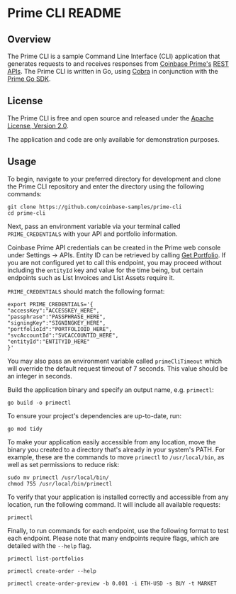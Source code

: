 # Prime CLI README

## Overview

The Prime CLI is a sample Command Line Interface (CLI) application that generates requests to and receives responses from [Coinbase Prime's](https://prime.coinbase.com/) [REST APIs](https://docs.cloud.coinbase.com/prime/reference). The Prime CLI is written in Go, using [Cobra](https://github.com/spf13/cobra) in conjunction with the [Prime Go SDK](https://github.com/coinbase-samples/prime-sdk-go). 

## License

The Prime CLI is free and open source and released under the [Apache License, Version 2.0](LICENSE.txt).

The application and code are only available for demonstration purposes.

## Usage

To begin, navigate to your preferred directory for development and clone the Prime CLI repository and enter the directory using the following commands: 

```
git clone https://github.com/coinbase-samples/prime-cli
cd prime-cli
```

Next, pass an environment variable via your terminal called `PRIME_CREDENTIALS` with your API and portfolio information. 

Coinbase Prime API credentials can be created in the Prime web console under Settings -> APIs. Entity ID can be retrieved by calling [Get Portfolio](https://docs.cloud.coinbase.com/prime/reference/primerestapi_getportfolio). If you are not configured yet to call this endpoint, you may proceed without including the `entityId` key and value for the time being, but certain endpoints such as List Invoices and List Assets require it. 

`PRIME_CREDENTIALS` should match the following format:
```
export PRIME_CREDENTIALS='{
"accessKey":"ACCESSKEY_HERE",
"passphrase":"PASSPHRASE_HERE",
"signingKey":"SIGNINGKEY_HERE",
"portfolioId":"PORTFOLIOID_HERE",
"svcAccountId":"SVCACCOUNTID_HERE",
"entityId":"ENTITYID_HERE"
}'
```

You may also pass an environment variable called `primeCliTimeout` which will override the default request timeout of 7 seconds. This value should be an integer in seconds. 

Build the application binary and specify an output name, e.g. `primectl`:

```
go build -o primectl
```

To ensure your project's dependencies are up-to-date, run:
```
go mod tidy
```

To make your application easily accessible from any location, move the binary you created to a directory that's already in your system's PATH. For example, these are the commands to move `primectl` to `/usr/local/bin`, as well as set permissions to reduce risk:

```
sudo mv primectl /usr/local/bin/
chmod 755 /usr/local/bin/primectl
```

To verify that your application is installed correctly and accessible from any location, run the following command. It will include all available requests:

```
primectl
```

Finally, to run commands for each endpoint, use the following format to test each endpoint. Please note that many endpoints require flags, which are detailed with the `--help` flag. 

```
primectl list-portfolios
```

```
primectl create-order --help
```

```
primectl create-order-preview -b 0.001 -i ETH-USD -s BUY -t MARKET
```